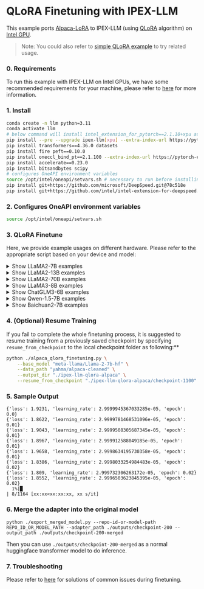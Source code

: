 # QLoRA Finetuning with IPEX-LLM

This example ports [Alpaca-LoRA](https://github.com/tloen/alpaca-lora/tree/main) to IPEX-LLM (using [QLoRA](https://arxiv.org/abs/2305.14314) algorithm) on [Intel GPU](../../../README.md).

> Note: You could also refer to [simple QLoRA example](../simple-example/) to try related usage.

### 0. Requirements

To run this example with IPEX-LLM on Intel GPUs, we have some recommended requirements for your machine, please refer to [here](../../../README.md#requirements) for more information.

### 1. Install

```bash
conda create -n llm python=3.11
conda activate llm
# below command will install intel_extension_for_pytorch==2.1.10+xpu as default
pip install --pre --upgrade ipex-llm[xpu] --extra-index-url https://pytorch-extension.intel.com/release-whl/stable/xpu/us/
pip install transformers==4.36.0 datasets
pip install fire peft==0.10.0
pip install oneccl_bind_pt==2.1.100 --extra-index-url https://pytorch-extension.intel.com/release-whl/stable/xpu/us/ # necessary to run distributed finetuning
pip install accelerate==0.23.0
pip install bitsandbytes scipy
# configures OneAPI environment variables
source /opt/intel/oneapi/setvars.sh # necessary to run before installing deepspeed
pip install git+https://github.com/microsoft/DeepSpeed.git@78c518e
pip install git+https://github.com/intel/intel-extension-for-deepspeed.git@ec33277
```

### 2. Configures OneAPI environment variables

```bash
source /opt/intel/oneapi/setvars.sh
```

### 3. QLoRA Finetune

Here, we provide example usages on different hardware. Please refer to the appropriate script based on your device and model:

<details>
  <summary> Show LLaMA2-7B examples </summary>

##### Finetuning LLaMA2-7B on single Arc A770

```bash
bash qlora_finetune_llama2_7b_arc_1_card.sh
```

##### Finetuning LLaMA2-7B on two Arc A770

```bash
bash qlora_finetune_llama2_7b_arc_2_card.sh
```

##### Finetuning LLaMA2-7B on single Data Center GPU Flex 170

```bash
bash qlora_finetune_llama2_7b_flex_170_1_card.sh
```

##### Finetuning LLaMA2-7B on three Data Center GPU Flex 170

```bash
bash qlora_finetune_llama2_7b_flex_170_3_card.sh
```

##### Finetuning LLaMA2-7B on single Intel Data Center GPU Max 1100

```bash
bash qlora_finetune_llama2_7b_pvc_1100_1_card.sh
```

##### Finetuning LLaMA2-7B on four Intel Data Center GPU Max 1100

```bash
bash qlora_finetune_llama2_7b_pvc_1100_4_card.sh
```

##### Finetuning LLaMA2-7B on single Intel Data Center GPU Max 1550

```bash
bash qlora_finetune_llama2_7b_pvc_1550_1_card.sh
```

##### Finetuning LLaMA2-7B on four Intel Data Center GPU Max 1550

```bash
bash qlora_finetune_llama2_7b_pvc_1550_4_card.sh
```

</details>

<details>
  <summary> Show LLaMA2-13B examples </summary>

##### Finetuning LLaMA2-13B on single tile of Intel Data Center GPU Max 1550

```bash
bash qlora_finetune_llama2_13b_pvc_1550_1_tile.sh
```

##### Finetuning LLaMA2-13B on single Intel Data Center GPU Max 1550

```bash
bash qlora_finetune_llama2_13b_pvc_1550_1_card.sh
```

##### Finetuning LLaMA2-13B on four Intel Data Center GPU Max 1550

```bash
bash qlora_finetune_llama2_13b_pvc_1550_4_card.sh
```

</details>

<details>
  <summary> Show LLaMA2-70B examples </summary>

Different from `LLaMA2-7B` and `LLaMA2-13B`, it is recommonded to save the model with ipex-llm low-bit optimization first to avoid large amount of CPU memory usage. And DeepSpeed ZeRO2 technology is used during finetuning.

##### Finetuning LLaMA2-70B on one Intel Data Center GPU Max 1550

```bash
bash qlora_finetune_llama2_70b_pvc_1550_1_card.sh
```

##### Finetuning LLaMA2-70B on four Intel Data Center GPU Max 1550

```bash
bash qlora_finetune_llama2_70b_pvc_1550_4_card.sh
```

</details>

<details>
  <summary> Show LLaMA3-8B examples </summary>

##### Finetuning LLaMA3-8B on single Arc A770

```bash
bash qlora_finetune_llama3_8b_arc_1_card.sh
```

</details>

<details>
  <summary> Show ChatGLM3-6B examples </summary>

##### Finetuning ChatGLM3-6B examples on single Arc A770

```bash
bash qlora_finetune_chatglm3_6b_arc_1_card.sh
```

</details>

<details>
  <summary> Show Qwen-1.5-7B examples </summary>

##### Finetuning Qwen-1.5-7B examples on single Arc A770

Install transformers 4.37.0

```bash
pip install transformers==4.37.0
```

```bash
bash qlora_finetune_qwen15_7b_arc_1_card.sh
```

</details>

<details>
  <summary> Show Baichuan2-7B examples </summary>

##### Finetuning Baichuan2-7B examples on single Arc A770

```bash
bash qlora_finetune_baichuan2_7b_arc_1_card.sh
```

</details>

### 4. (Optional) Resume Training

If you fail to complete the whole finetuning process, it is suggested to resume training from a previously saved checkpoint by specifying `resume_from_checkpoint` to the local checkpoint folder as following:**

```bash
python ./alpaca_qlora_finetuning.py \
    --base_model "meta-llama/Llama-2-7b-hf" \
    --data_path "yahma/alpaca-cleaned" \
    --output_dir "./ipex-llm-qlora-alpaca" \
    --resume_from_checkpoint "./ipex-llm-qlora-alpaca/checkpoint-1100"
```

### 5. Sample Output

```log
{'loss': 1.9231, 'learning_rate': 2.9999945367033285e-05, 'epoch': 0.0}                                                                                                                          
{'loss': 1.8622, 'learning_rate': 2.9999781468531096e-05, 'epoch': 0.01}                                                                                                                         
{'loss': 1.9043, 'learning_rate': 2.9999508305687345e-05, 'epoch': 0.01}                                                                                                                         
{'loss': 1.8967, 'learning_rate': 2.999912588049185e-05, 'epoch': 0.01}                                                                                                                          
{'loss': 1.9658, 'learning_rate': 2.9998634195730358e-05, 'epoch': 0.01}                                                                                                                         
{'loss': 1.8386, 'learning_rate': 2.9998033254984483e-05, 'epoch': 0.02}                                                                                                                         
{'loss': 1.809, 'learning_rate': 2.999732306263172e-05, 'epoch': 0.02}                                                                                                                           
{'loss': 1.8552, 'learning_rate': 2.9996503623845395e-05, 'epoch': 0.02}                                                                                                                         
  1%|█                                                                                                                                                         | 8/1164 [xx:xx<xx:xx:xx, xx s/it]
```

### 6. Merge the adapter into the original model

```
python ./export_merged_model.py --repo-id-or-model-path REPO_ID_OR_MODEL_PATH --adapter_path ./outputs/checkpoint-200 --output_path ./outputs/checkpoint-200-merged
```

Then you can use `./outputs/checkpoint-200-merged` as a normal huggingface transformer model to do inference.

### 7. Troubleshooting

Please refer to [here](../../README.md#troubleshooting) for solutions of common issues during finetuning.
